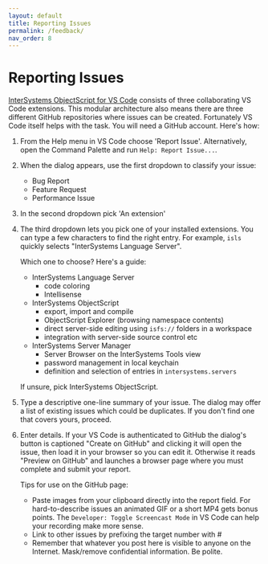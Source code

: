 ```yaml
---
layout: default
title: Reporting Issues
permalink: /feedback/
nav_order: 8
---
```


# Reporting Issues

[InterSystems ObjectScript for VS Code](https://intersystems-community.github.io/vscode-objectscript/) consists of three collaborating VS Code extensions. This modular architecture also means there are three different GitHub repositories where issues can be created. Fortunately VS Code itself helps with the task. You will need a GitHub account. Here's how:

1. From the Help menu in VS Code choose 'Report Issue'. Alternatively, open the Command Palette and run `Help: Report Issue...`.

2. When the dialog appears, use the first dropdown to classify your issue:
    - Bug Report
    - Feature Request
    - Performance Issue

3. In the second dropdown pick 'An extension'

4. The third dropdown lets you pick one of your installed extensions. You can type a few characters to find the right entry. For example, `isls` quickly selects "InterSystems Language Server".

   Which one to choose? Here's a guide:
   - InterSystems Language Server
        - code coloring
        - Intellisense
   - InterSystems ObjectScript
        - export, import and compile
        - ObjectScript Explorer (browsing namespace contents)
        - direct server-side editing using `isfs://` folders in a workspace
        - integration with server-side source control etc
   -  InterSystems Server Manager
        - Server Browser on the InterSystems Tools view
        - password management in local keychain
        - definition and selection of entries in `intersystems.servers`

    If unsure, pick InterSystems ObjectScript.

5. Type a descriptive one-line summary of your issue. The dialog may offer a list of existing issues which could be duplicates. If you don't find one that covers yours, proceed.

6. Enter details. If your VS Code is authenticated to GitHub the dialog's button is captioned "Create on GitHub" and clicking it will open the issue, then load it in your browser so you can edit it. Otherwise it reads "Preview on GitHub" and launches a browser page where you must complete and submit your report.

   Tips for use on the GitHub page:

    - Paste images from your clipboard directly into the report field. For hard-to-describe issues an animated GIF or a short MP4 gets bonus points. The `Developer: Toggle Screencast Mode` in VS Code can help your recording make more sense.
    - Link to other issues by prefixing the target number with #
    - Remember that whatever you post here is visible to anyone on the Internet. Mask/remove confidential information. Be polite.

